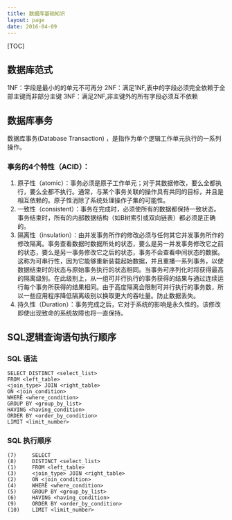 ```yaml
---
title: 数据库基础知识
layout: page
date: 2016-04-09
---
```


[TOC]

## 数据库范式
1NF：字段是最小的的单元不可再分
2NF：满足1NF,表中的字段必须完全依赖于全部主键而非部分主键
3NF：满足2NF,非主键外的所有字段必须互不依赖

## 数据库事务
数据库事务(Database Transaction) ，是指作为单个逻辑工作单元执行的一系列操作。

### 事务的4个特性（ACID）：
1. 原子性（atomic）：事务必须是原子工作单元；对于其数据修改，要么全都执行，要么全都不执行。通常，与某个事务关联的操作具有共同的目标，并且是相互依赖的。原子性消除了系统处理操作子集的可能性。
2. 一致性（consistent）：事务在完成时，必须使所有的数据都保持一致状态。事务结束时，所有的内部数据结构（如B树索引或双向链表）都必须是正确的。
3. 隔离性（insulation）：由并发事务所作的修改必须与任何其它并发事务所作的修改隔离。事务查看数据时数据所处的状态，要么是另一并发事务修改它之前的状态，要么是另一事务修改它之后的状态，事务不会查看中间状态的数据。这称为可串行性，因为它能够重新装载起始数据，并且重播一系列事务，以使数据结束时的状态与原始事务执行的状态相同。当事务可序列化时将获得最高的隔离级别。在此级别上，从一组可并行执行的事务获得的结果与通过连续运行每个事务所获得的结果相同。由于高度隔离会限制可并行执行的事务数，所以一些应用程序降低隔离级别以换取更大的吞吐量。防止数据丢失。
4. 持久性（Duration）：事务完成之后，它对于系统的影响是永久性的。该修改即使出现致命的系统故障也将一直保持。


## SQL逻辑查询语句执行顺序
### SQL 语法
```
SELECT DISTINCT <select_list>
FROM <left_table>
<join_type> JOIN <right_table>
ON <join_condition>
WHERE <where_condition>
GROUP BY <group_by_list>
HAVING <having_condition>
ORDER BY <order_by_condition>
LIMIT <limit_number>
```

### SQL 执行顺序
```
(7)     SELECT
(8)     DISTINCT <select_list>
(1)     FROM <left_table>
(3)     <join_type> JOIN <right_table>
(2)     ON <join_condition>
(4)     WHERE <where_condition>
(5)     GROUP BY <group_by_list>
(6)     HAVING <having_condition>
(9)     ORDER BY <order_by_condition>
(10)    LIMIT <limit_number>
```
